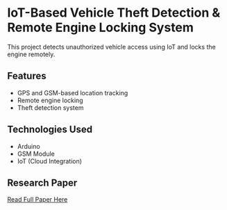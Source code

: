# IoT-Based Vehicle Theft Detection & Remote Engine Locking System  
This project detects unauthorized vehicle access using IoT and locks the engine remotely.  
## Features  
- GPS and GSM-based location tracking  
- Remote engine locking  
- Theft detection system  
## Technologies Used  
- Arduino  
- GSM Module  
- IoT (Cloud Integration)  
## Research Paper  
[Read Full Paper Here](https://doi.org/10.22214/ijraset.2024.61601)  
